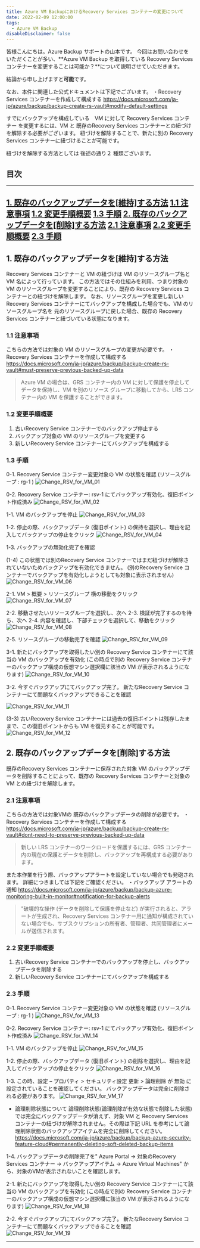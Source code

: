 ```yaml
---
title: Azure VM BackupにおけるRecovery Services コンテナーの変更について
date: 2022-02-09 12:00:00
tags:
  - Azure VM Backup
disableDisclaimer: false
---
```


<!-- more -->
皆様こんにちは。Azure Backup サポートの山本です。
今回はお問い合わせをいただくことが多い、**Azure VM Backup を取得している Recovery Services コンテナーを変更することは可能か？**について説明させていただきます。

結論から申し上げますと**可能**です。

なお、本件に関連した公式ドキュメントは下記でございます。
・Recovery Services コンテナーを作成して構成する
https://docs.microsoft.com/ja-jp/azure/backup/backup-create-rs-vault#modify-default-settings

すでにバックアップを構成している　VM に対して Recovery Services コンテナー を変更するには、VM と 既存のRecovery Services コンテナーとの紐づけを解除する必要がございます。
紐づけを解除することで、新たに別の Recovery Services コンテナーに紐づけることが可能です。

紐づけを解除する方法としては 後述の通り２ 種類ございます。

## 目次
-----------------------------------------------------------
[1. 既存のバックアップデータを[維持]する方法](#1)
 [ 1.1 注意事項](#1-1)
 [ 1.2 変更手順概要](#1-2)
 [ 1.3 手順](#1-3)
[2. 既存のバックアップデータを[削除]する方法](#2)
 [ 2.1 注意事項](#2-1)
 [ 2.2 変更手順概要](#2-2)
 [ 2.3 手順](#2-3)
-----------------------------------------------------------

## 1. 既存のバックアップデータを[維持]する方法<a id="1"></a>
 Recovery Services コンテナーと VM の紐づけは VM のリソースグループ名と VM 名によって行っています。
この方法ではその仕組みを利用、つまり対象の VM のリソースグループを変更することにより、既存の Recovery Services コンテナーとの紐づけを解除します。 
なお、リソースグループを変更し新しい Recovery Services コンテナーにてバックアップを構成した場合でも、VM のリソースグループ名を 元のリソースグループに戻した場合、既存の Recovery Services コンテナーと紐づいている状態になります。

### 1.1 注意事項<a id="1-1"></a>
こちらの方法では対象の VM のリソースグループの変更が必要です。
・Recovery Services コンテナーを作成して構成する
	https://docs.microsoft.com/ja-jp/azure/backup/backup-create-rs-vault#must-preserve-previous-backed-up-data
> Azure VM の場合は、GRS コンテナー内の VM に対して保護を停止してデータを保持し、VM を別のリソース グループに移動してから、LRS コンテナー内の VM を保護することができます。

### 1.2 変更手順概要<a id="1-2"></a>
1. 古いRecovery Service コンテナーでのバックアップ停止する
2. バックアップ対象の VM のリソースグループを変更する
3. 新しいRecovery Service コンテナーにてバックアップを構成する


### 1.3 手順<a id="1-3"></a>
0-1. Recovery Service コンテナー変更対象の VM の状態を確認 (リソースグループ : rg-1 )
![Change_RSV_for_VM_01](https://user-images.githubusercontent.com/71251920/153033255-67f50490-d9e1-4da1-bd32-38b90169176f.jpg)

 
0-2. Recovery Service コンテナー: rsv-1 にてバックアップ有効化、復旧ポイント作成済み
![Change_RSV_for_VM_02](https://user-images.githubusercontent.com/71251920/153033252-b754f533-636e-48b7-954a-64d05b206926.jpg)

 
1-1. VM のバックアップを停止
![Change_RSV_for_VM_03](https://user-images.githubusercontent.com/71251920/153033249-43853045-8fe5-45db-81f8-192f132642c6.jpg)

 
1-2. 停止の際、バックアップデータ (復旧ポイント) の保持を選択し、理由を記入してバックアップの停止をクリック
![Change_RSV_for_VM_04](https://user-images.githubusercontent.com/71251920/153033247-afd58826-d3ab-4a12-a97f-200aed5e8080.jpg)

 
1-3. バックアップの無効化完了を確認


 
(1-4) この状態では別のRecovery Service コンテナーではまだ紐づけが解除されていないためバックアップを有効化できません。
(別のRecovery Service コンテナーでバックアップを有効化しようとしても対象に表示されません)
![Change_RSV_for_VM_06](https://user-images.githubusercontent.com/71251920/153033243-14e0e75a-aeee-4fa6-9e31-c2d74e63f494.jpg)


 
2-1. VM > 概要 > リソースグループ 横の移動をクリック
![Change_RSV_for_VM_07](https://user-images.githubusercontent.com/71251920/153033242-3bec21b2-4884-49f0-b4a3-79f618e886c8.jpg)

 
2-2. 移動させたいリソースグループを選択し、次へ
2-3. 検証が完了するのを待ち、次へ
2-4. 内容を確認し、下部チェックを選択して、移動をクリック
![Change_RSV_for_VM_08](https://user-images.githubusercontent.com/71251920/153033238-2dd487ff-b8e1-44b9-af62-2ec16276a830.jpg)

 
2-5. リソースグループの移動完了を確認
![Change_RSV_for_VM_09](https://user-images.githubusercontent.com/71251920/153033235-749eb8ff-5a0e-4573-b736-01bb9232fd8e.jpg)


 
3-1. 新たにバックアップを取得したい別の Recovery Service コンテナーにて該当の VM のバックアップを有効化
	(この時点で別の Recovery Service コンテナーのバックアップ構成の仮想マシン選択欄に該当の VM が表示されるようになります)
![Change_RSV_for_VM_10](https://user-images.githubusercontent.com/71251920/153033232-ea02b8b6-f6a5-48d5-b59a-8cd6f20bd115.jpg)

 
3-2. 今すぐバックアップにてバックアップ完了。
新たなRecovery Service コンテナーにて問題なくバックアップできることを確認

![Change_RSV_for_VM_11](https://user-images.githubusercontent.com/71251920/153033229-353621e5-0fa7-4ffc-9e24-23650542bc4e.jpg)
 
(3-3) 古いRecovery Service コンテナーには過去の復旧ポイントは残存したままで、この復旧ポイントからも VM を復元することが可能です。
![Change_RSV_for_VM_12](https://user-images.githubusercontent.com/71251920/153033227-2c45fbbd-0036-429a-8a33-9dbf06cce622.jpg)


 
 


## 2. 既存のバックアップデータを[削除]する方法<a id="2"></a>
 既存のRecovery Services コンテナーに保存された対象 VM のバックアップデータを削除することによって、既存の Recovery Services コンテナーと対象の VM との紐づけを解除します。 


### 2.1 注意事項<a id="2-1"></a>
こちらの方法では対象VMの 既存のバックアップデータの削除が必要です。
・Recovery Services コンテナーを作成して構成する
	https://docs.microsoft.com/ja-jp/azure/backup/backup-create-rs-vault#dont-need-to-preserve-previous-backed-up-data
> 新しい LRS コンテナーのワークロードを保護するには、GRS コンテナー内の現在の保護とデータを削除し、バックアップを再構成する必要があります。

また本作業を行う際、バックアップアラートを設定していない場合でも発砲されます。
詳細につきましては下記をご確認ください。
・バックアップ アラートの通知
https://docs.microsoft.com/ja-jp/azure/backup/backup-azure-monitoring-built-in-monitor#notification-for-backup-alerts
> "破壊的な操作 (データを削除して保護を停止など) が実行されると、アラートが生成され、Recovery Services コンテナー用に通知が構成されていない場合でも、サブスクリプションの所有者、管理者、共同管理者にメールが送信されます。

### 2.2 変更手順概要<a id="2-2"></a>
1. 古いRecovery Service コンテナーでのバックアップを停止し、バックアップデータを削除する
2. 新しいRecovery Service コンテナーにてバックアップを構成する


### 2.3 手順<a id="2-3"></a>
0-1. Recovery Service コンテナー変更対象の VM の状態を確認 (リソースグループ : rg-1 )
![Change_RSV_for_VM_13](https://user-images.githubusercontent.com/71251920/153033224-cee11ab5-892f-4ed0-b085-2222c859c83b.jpg)


 
0-2. Recovery Service コンテナー: rsv-1 にてバックアップ有効化、復旧ポイント作成済み
![Change_RSV_for_VM_14](https://user-images.githubusercontent.com/71251920/153033220-1a7bdbaa-c235-47c1-a999-04ecff700e92.jpg)

 
1-1. VM のバックアップを停止
![Change_RSV_for_VM_15](https://user-images.githubusercontent.com/71251920/153033219-95548634-88d5-4dd1-a6b1-f2a3287402c1.jpg)

 
1-2. 停止の際、バックアップデータ (復旧ポイント) の削除を選択し、理由を記入してバックアップの停止をクリック
![Change_RSV_for_VM_16](https://user-images.githubusercontent.com/71251920/153033215-abe38422-30ba-450e-a27e-773957273cf8.jpg)

 
1-3. この時、設定 – プロパティ > セキュリティ設定 更新 > 論理削除 が 無効 に設定されていることを確認してください。
	バックアップデータは完全に削除される必要があります。
![Change_RSV_for_VM_17](https://user-images.githubusercontent.com/71251920/153033211-44a0eab1-f6cf-41ba-908b-e83454025295.jpg)

* 論理削除状態について
論理削除状態(論理削除が有効な状態で削除した状態)では完全にバックアップデータが消えず、対象 VM と  Recovery Services コンテナーの紐づけが解除されません。その際は下記 URL を参考にして論理削除状態のバックアップアイテムを完全に削除してください。
https://docs.microsoft.com/ja-jp/azure/backup/backup-azure-security-feature-cloud#permanently-deleting-soft-deleted-backup-items 

1-4. バックアップデータの削除完了を"  Azure Portal  → 対象のRecovery Services コンテナー → バックアップアイテム → Azure Virtual Machines" から、対象のVMが表示されないことを確認します。


2-1. 新たにバックアップを取得したい別の Recovery Service コンテナーにて該当の VM のバックアップを有効化
	(この時点で別の Recovery Service コンテナーのバックアップ構成の仮想マシン選択欄に該当の VM が表示されるようになります)
![Change_RSV_for_VM_18](https://user-images.githubusercontent.com/71251920/153033209-9d8daa07-6052-49e7-ae71-0ba5a7e3a15e.jpg)


 
2-2. 今すぐバックアップにてバックアップ完了。
新たなRecovery Service コンテナーにて問題なくバックアップできることを確認
![Change_RSV_for_VM_19](https://user-images.githubusercontent.com/71251920/153033202-587b9bd3-bcd5-41a6-a10f-d6a1bffdbca4.jpg)


-----------------------------------------------------------


